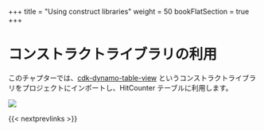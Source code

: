 +++
title = "Using construct libraries"
weight = 50
bookFlatSection = true
+++

# コンストラクトライブラリの利用

このチャプターでは、[cdk-dynamo-table-view](https://search.maven.org/artifact/io.github.cdklabs/cdk-dynamo-table-view/0.2.488/jar) というコンストラクトライブラリをプロジェクトにインポートし、HitCounter テーブルに利用します。

![](/images/table-viewer.png)

{{< nextprevlinks >}}